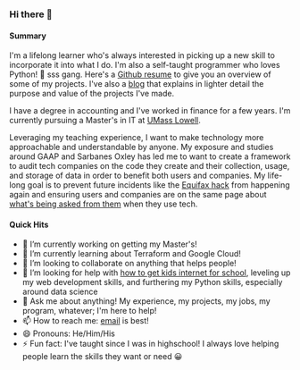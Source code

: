 ### Hi there 👋

#### Summary
I'm a lifelong learner who's always interested in picking up a new skill to incorporate it into what I do. I'm also a self-taught programmer who loves Python! :snake: sss gang. Here's a [Github resume](https://resume.github.io/?Lito-Frito) to give you an overview of some of my projects. I've also a [blog](www.crc8109.com/) that explains in lighter detail the purpose and value of the projects I've made.

I have a degree in accounting and I've worked in finance for a few years. I'm currently pursuing a Master's in IT at [UMass Lowell](https://gps.uml.edu/degrees/grad/online-master-information-technology-degree.cfm). 

Leveraging my teaching experience, I want to make technology more approachable and understandable by anyone. My exposure and studies around GAAP and Sarbanes Oxley has led me to want to create a framework to audit tech companies on the code they create and their collection, usage, and storage of data in order to benefit both users and companies. My life-long goal is to prevent future incidents like the [Equifax hack](https://www.cnet.com/news/equifaxs-hack-one-year-later-a-look-back-at-how-it-happened-and-whats-changed/) from happening again and ensuring users and companies are on the same page about [what's being asked from them](https://www.washingtonpost.com/news/the-switch/wp/2017/04/19/bose-headphones-have-been-spying-on-their-customers-lawsuit-claims/) when they use tech. 

#### Quick Hits
- 🔭 I’m currently working on getting my Master's!
- 🌱 I’m currently learning about Terraform and Google Cloud!
- 👯 I’m looking to collaborate on anything that helps people! 
- 🤔 I’m looking for help with [how to get kids internet for school](https://github.com/crc8109/Magic-Schoolbus), leveling up my web development skills, and furthering my Python skills, especially around data science
- 💬 Ask me about anything! My experience, my projects, my jobs, my program, whatever; I'm here to help!
- 📫 How to reach me: [email](castillo.work@pm.me) is best!
- 😄 Pronouns: He/Him/His
- ⚡ Fun fact: I've taught since I was in highschool! I always love helping people learn the skills they want or need :grinning:
